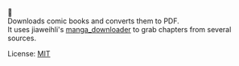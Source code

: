 :tangerine:  
Downloads comic books and converts them to PDF.  
It uses jiaweihli's [manga_downloader](/jiaweihli/manga_downloader/tree/bba6c1ff861c19b04e268e8feb4a652e75735fd4) to grab chapters from several sources.

License: [MIT](http://www.opensource.org/licenses/MIT)
